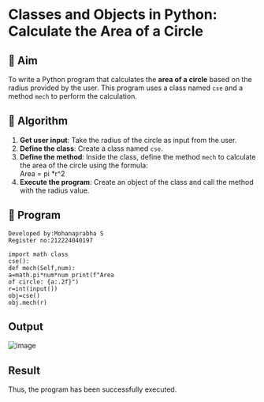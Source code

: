 # Classes and Objects in Python: Calculate the Area of a Circle

## 🎯 Aim
To write a Python program that calculates the **area of a circle** based on the radius provided by the user. This program uses a class named `cse` and a method `mech` to perform the calculation.

## 🧠 Algorithm
1. **Get user input**: Take the radius of the circle as input from the user.
2. **Define the class**: Create a class named `cse`.
3. **Define the method**: Inside the class, define the method `mech` to calculate the area of the circle using the formula:  
   Area = pi *r^2 
4. **Execute the program**: Create an object of the class and call the method with the radius value.

## 🧾 Program
```
Developed by:Mohanaprabha S
Register no:212224040197
```
```
import math class 
cse(): 
def mech(Self,num): 
a=math.pi*num*num print(f"Area 
of circle: {a:.2f}") 
r=int(input()) 
obj=cse() 
obj.mech(r)
```

## Output

![image](https://github.com/user-attachments/assets/e8bf636f-f3e7-4d10-9ecf-ef9f0fb331e0)


## Result
 Thus, the program has been successfully executed.

